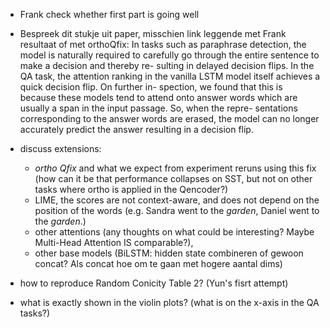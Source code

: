 - Frank check whether first part is going well

- Bespreek dit stukje uit paper, misschien link leggende met Frank resultaat of met orthoQfix:
In tasks such as paraphrase detection, the model
is naturally required to carefully go through the
entire sentence to make a decision and thereby re-
sulting in delayed decision flips. In the QA task,
the attention ranking in the vanilla LSTM model
itself achieves a quick decision flip. On further in-
spection, we found that this is because these models
tend to attend onto answer words which are usually
a span in the input passage. So, when the repre-
sentations corresponding to the answer words are
erased, the model can no longer accurately predict
the answer resulting in a decision flip.

- discuss extensions: 
  - *ortho Qfix* and what we expect from experiment reruns using this fix (how can it be that performance collapses on SST, but not on other tasks where ortho is applied in the Qencoder?)
  - LIME, the scores are not context-aware, and does not depend on the position of the words (e.g. Sandra went to the *garden*, Daniel went to the *garden*.)
  - other attentions (any thoughts on what could be interesting? Maybe Multi-Head Attention IS comparable?), 
  - other base models (BiLSTM: hidden state combineren of gewoon concat? Als concat hoe om te gaan met hogere aantal dims)


- how to reproduce Random Conicity Table 2? (Yun's fisrt attempt)

- what is exactly shown in the violin plots? (what is on the x-axis in the QA tasks?)
